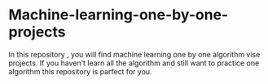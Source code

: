 # Machine-learning-one-by-one-projects
In this repository , you will find machine learning one by one algorithm vise projects. If you haven't learn all the algorithm and still want to practice one algorithm this repository is parfect for you.
